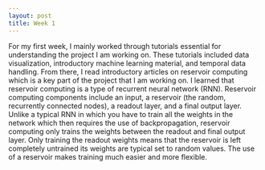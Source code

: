 ```yaml
---
layout: post
title: Week 1
---
```


For my first week, I mainly worked through tutorials essential for understanding the project I am working on. These tutorials included data visualization, introductory machine learning material, and temporal data handling. From there, I read introductory articles on reservoir computing which is a key part of the project that I am working on. I learned that reservoir computing is a type of recurrent neural network (RNN). Reservoir computing components include an input, a reservoir (the random, recurrently connected nodes), a readout layer, and a final output layer. Unlike a typical RNN in which you have to train all the weights in the network which then requires the use of backpropagation, reservoir computing only trains the weights between the readout and final output layer. Only training the readout weights means that the reservoir is left completely untrained its weights are typical set to random values. The use of a reservoir makes training much easier and more flexible. 
